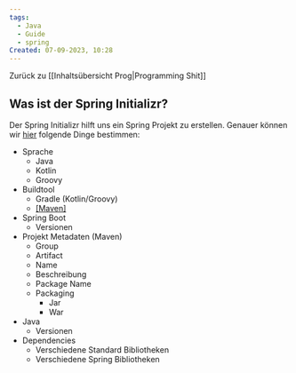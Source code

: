 ```yaml
---
tags:
  - Java
  - Guide
  - spring
Created: 07-09-2023, 10:28
---
```

Zurück zu [[Inhaltsübersicht Prog|Programming Shit]]
## Was ist der Spring Initializr?

Der Spring Initializr hilft uns ein Spring Projekt zu erstellen. Genauer können wir [hier](https://start.spring.io/) folgende Dinge bestimmen:

- Sprache
	- Java
	- Kotlin
	- Groovy
- Buildtool
	- Gradle (Kotlin/Groovy)
	- [[Maven]](Java)
- Spring Boot
	- Versionen
- Projekt Metadaten (Maven)
	- Group
	- Artifact
	- Name
	- Beschreibung
	- Package Name
	- Packaging
		- Jar
		- War
- Java
	- Versionen
- Dependencies
	- Verschiedene Standard Bibliotheken
	- Verschiedene Spring Bibliotheken
